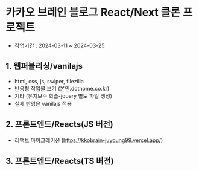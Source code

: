 # 카카오 브레인 블로그 React/Next 클론 프로젝트
- 작업기간 : 2024-03-11 ~ 2024-03-25
## 1. 웹퍼블리싱/vanilajs

- html, css, js, swiper, filezilla
- 반응형 작업물 보기 (본인.dothome.co.kr)
- 기타 (유지보수 학습-jquery 별도 파일 생성)
- 실제 반영은 vanilajs 적용

## 2. 프론트엔드/Reacts(JS 버전)

- 리액트 마이그레이션 (https://kkobrain-juyoung99.vercel.app/)
## 3. 프론트엔드/Reacts(TS 버전)
